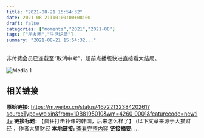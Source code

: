 ```yaml
---
title: "2021-08-21 15:54:32"
date: 2021-08-21T10:00:00+08:00
draft: false
categories: ["moments","2021","2021-08"]
tags: ["朋友圈","生活记录"]
summary: "2021-08-21 15:54:32..."
---
```


非付费会员已连载至“取消中考”，超前点播版快进直接看大结局。

![Media 1](/Moments/photos/2021-08-21/202108211554320.jpg)

## 相关链接

**原始链接:** https://m.weibo.cn/status/4672213238420261?sourceType=weixin&from=10B8195010&wm=4260_0001&featurecode=newtitle
**链接标题:** 【疯狂打击补课的韩国，后来怎么样了】
(以下文章来源于大猫财经 ，作者大猫财经
**本地链接:** [查看完整内容](/link_content/2021/08/2021-08-21/link_content/)
**链接摘要:** ...

